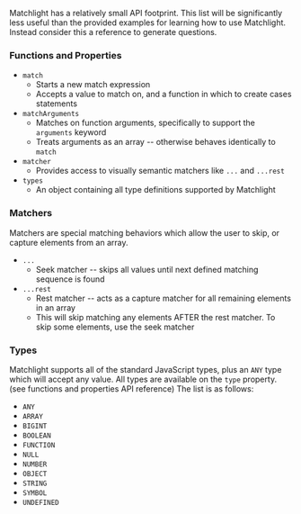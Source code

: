 <!--bl
    (filemeta
        (title "Matchlight API")
    )
/bl-->

Matchlight has a relatively small API footprint. This list will be significantly less useful than the provided examples for learning how to use Matchlight. Instead consider this a reference to generate questions.

### Functions and Properties ###

- `match`
    - Starts a new match expression
    - Accepts a value to match on, and a function in which to create cases statements
- `matchArguments`
    - Matches on function arguments, specifically to support the `arguments` keyword
    - Treats arguments as an array -- otherwise behaves identically to `match`
- `matcher`
    - Provides access to visually semantic matchers like `...` and `...rest`
- `types`
    - An object containing all type definitions supported by Matchlight

### Matchers ###

Matchers are special matching behaviors which allow the user to skip, or capture elements from an array.

- `...`
    - Seek matcher -- skips all values until next defined matching sequence is found
- `...rest`
    - Rest matcher -- acts as a capture matcher for all remaining elements in an array
    - This will skip matching any elements AFTER the rest matcher. To skip some elements, use the seek matcher

### Types ###

Matchlight supports all of the standard JavaScript types, plus an `ANY` type which will accept any value. All types are available on the `type` property. (see functions and properties API reference) The list is as follows:

- `ANY`
- `ARRAY`
- `BIGINT`
- `BOOLEAN`
- `FUNCTION`
- `NULL`
- `NUMBER`
- `OBJECT`
- `STRING`
- `SYMBOL`
- `UNDEFINED`
